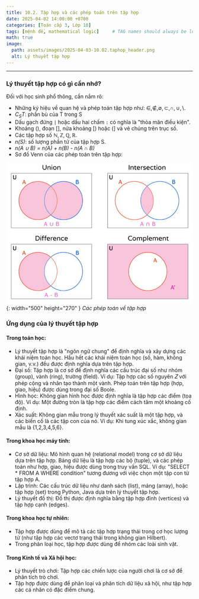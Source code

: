 ```yaml
---
title: 10.2. Tập hợp và các phép toán trên tập hợp
date: 2025-04-02 14:00:00 +0700
categories: [Toán cấp 3, Lớp 10]
tags: [mệnh đề, mathematical logic]     # TAG names should always be lowercase
math: true
image:
  path: assets/images/2025-04-03-10.02.taphop_header.png
  alt: Lý thuyết tập hợp
---
```

---
### Lý thuyết tập hợp có gì cần nhớ?
Đối với học sinh phổ thông, cần nắm rõ: 
- Những ký hiệu về quan hệ và phép toán tập hợp như: $\in, \notin,\emptyset, \subset, \cap, \cup, \setminus$. 
- *C<sub>S</sub>T*: phần bù của T trong S
- Dấu gạch đứng `|` hoặc dấu hai chấm `:` có nghĩa là "thỏa mãn điều kiện".
- Khoảng (), đoạn [], nửa khoảng [) hoặc (] và vẽ chúng trên trục số.
- Các tập hợp số $\mathbb{N} , \mathbb{Z} , \mathbb{Q} , \mathbb{R}$.
- *n(S)*: số lượng phần tử của tập hợp S. 
- *n(A ∪ B) = n(A) + n(B) - n(A ∩ B)*
- Sơ đồ Venn của các phép toán trên tập hợp: 


![Desktop View](/assets/images/2025-04-03-10.02.taphop02.jpg){: width="500" height="270" }
_Các phép toán về tập hợp_


### Ứng dụng của lý thuyết tập hợp
#### Trong toán học:
- Lý thuyết tập hợp là "ngôn ngữ chung" để định nghĩa và xây dựng các khái niệm toán học. Hầu hết các khái niệm toán học (số, hàm, không gian, v.v.) đều được định nghĩa dựa trên tập hợp.
- Đại số: Tập hợp là cơ sở để định nghĩa các cấu trúc đại số như nhóm (group), vành (ring), trường (field). Ví dụ: Tập hợp các số nguyên 𝑍 với phép cộng và nhân tạo thành một vành. Phép toán trên tập hợp (hợp, giao, hiệu) được dùng trong đại số Boole.
- Hình học: Không gian hình học được định nghĩa là tập hợp các điểm (tọa độ). Ví dụ: Một đường tròn là tập hợp các điểm cách tâm một khoảng cố định.
- Xác suất: Không gian mẫu trong lý thuyết xác suất là một tập hợp, và các biến cố là các tập con của nó. Ví dụ: Khi tung xúc xắc, không gian mẫu là {1,2,3,4,5,6}. 
#### Trong khoa học máy tính:
- Cơ sở dữ liệu: Mô hình quan hệ (relational model) trong cơ sở dữ liệu dựa trên tập hợp. Bảng dữ liệu là tập hợp các bộ (tuple), và các phép toán như hợp, giao, hiệu được dùng trong truy vấn SQL. Ví dụ: "SELECT * FROM A WHERE condition" tương đương với việc chọn một tập con từ tập hợp A.
- Lập trình: Các cấu trúc dữ liệu như danh sách (list), mảng (array), hoặc tập hợp (set) trong Python, Java dựa trên lý thuyết tập hợp.
- Lý thuyết đồ thị: Đồ thị được định nghĩa bằng tập hợp đỉnh (vertices) và tập hợp cạnh (edges). 
#### Trong khoa học tự nhiên:
- Tập hợp được dùng để mô tả các tập hợp trạng thái trong cơ học lượng tử (như tập hợp các vectơ trạng thái trong không gian Hilbert).
- Trong phân loại học, tập hợp được dùng để nhóm các loài sinh vật.
#### Trong Kinh tế và Xã hội học:
- Lý thuyết trò chơi: Tập hợp các chiến lược của người chơi là cơ sở để phân tích trò chơi.
- Tập hợp được dùng để phân loại và phân tích dữ liệu xã hội, như tập hợp các cá nhân có đặc điểm chung.
